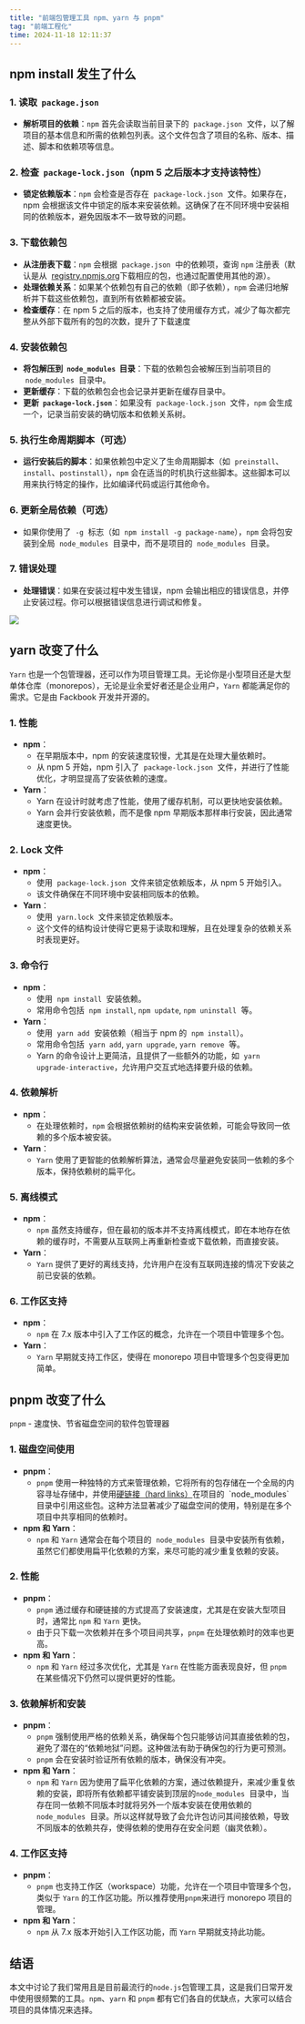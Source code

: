 ```yaml
---
title: "前端包管理工具 npm、yarn 与 pnpm"
tag: "前端工程化"
time: 2024-11-18 12:11:37
---
```


## npm install 发生了什么

### 1. 读取  `package.json`

- **解析项目的依赖**：`npm` 首先会读取当前目录下的  `package.json`  文件，以了解项目的基本信息和所需的依赖包列表。这个文件包含了项目的名称、版本、描述、脚本和依赖项等信息。

### 2. 检查  `package-lock.json`（npm 5 之后版本才支持该特性）

- **锁定依赖版本**：`npm` 会检查是否存在  `package-lock.json`  文件。如果存在，npm 会根据该文件中锁定的版本来安装依赖。这确保了在不同环境中安装相同的依赖版本，避免因版本不一致导致的问题。

### 3. 下载依赖包

- **从注册表下载**：`npm` 会根据  `package.json`  中的依赖项，查询 `npm` 注册表（默认是从  [registry.npmjs.org](https://link.juejin.cn/?target=https%3A%2F%2Fregistry.npmjs.xn--org "https://registry.npmjs.xn--org")下载相应的包，也通过配置使用其他的源）。
- **处理依赖关系**：如果某个依赖包有自己的依赖（即子依赖），`npm` 会递归地解析并下载这些依赖包，直到所有依赖都被安装。
- **检查缓存**：在 npm 5 之后的版本，也支持了使用缓存方式，减少了每次都完整从外部下载所有的包的次数，提升了下载速度

### 4. 安装依赖包

- **将包解压到  `node_modules`  目录**：下载的依赖包会被解压到当前项目的  `node_modules`  目录中。
- **更新缓存**：下载的依赖包会也会记录并更新在缓存目录中。
- **更新  `package-lock.json`**：如果没有  `package-lock.json`  文件，`npm` 会生成一个，记录当前安装的确切版本和依赖关系树。

### 5. 执行生命周期脚本（可选）

- **运行安装后的脚本**：如果依赖包中定义了生命周期脚本（如  `preinstall`、`install`、`postinstall`），`npm` 会在适当的时机执行这些脚本。这些脚本可以用来执行特定的操作，比如编译代码或运行其他命令。

### 6. 更新全局依赖（可选）

- 如果你使用了  `-g`  标志（如  `npm install -g package-name`），`npm` 会将包安装到全局  `node_modules`  目录中，而不是项目的  `node_modules`  目录。

### 7. 错误处理

- **处理错误**：如果在安装过程中发生错误，npm 会输出相应的错误信息，并停止安装过程。你可以根据错误信息进行调试和修复。

<img src="../imgs/103/20.webp" />

## yarn 改变了什么

`Yarn` 也是一个包管理器，还可以作为项目管理工具。无论你是小型项目还是大型单体仓库（monorepos），无论是业余爱好者还是企业用户，`Yarn` 都能满足你的需求。它是由 Fackbook 开发并开源的。

### 1. 性能

- **npm**：
  - 在早期版本中，npm 的安装速度较慢，尤其是在处理大量依赖时。
  - 从 npm 5 开始，npm 引入了  `package-lock.json`  文件，并进行了性能优化，才明显提高了安装依赖的速度。
- **Yarn**：
  - Yarn 在设计时就考虑了性能，使用了缓存机制，可以更快地安装依赖。
  - Yarn 会并行安装依赖，而不是像 npm 早期版本那样串行安装，因此通常速度更快。

### 2. Lock 文件

- **npm**：
  - 使用  `package-lock.json`  文件来锁定依赖版本，从 npm 5 开始引入。
  - 该文件确保在不同环境中安装相同版本的依赖。
- **Yarn**：
  - 使用  `yarn.lock`  文件来锁定依赖版本。
  - 这个文件的结构设计使得它更易于读取和理解，且在处理复杂的依赖关系时表现更好。

### 3. 命令行

- **npm**：
  - 使用  `npm install`  安装依赖。
  - 常用命令包括  `npm install`, `npm update`, `npm uninstall`  等。
- **Yarn**：
  - 使用  `yarn add`  安装依赖（相当于 npm 的  `npm install`）。
  - 常用命令包括  `yarn add`, `yarn upgrade`, `yarn remove`  等。
  - Yarn 的命令设计上更简洁，且提供了一些额外的功能，如  `yarn upgrade-interactive`，允许用户交互式地选择要升级的依赖。

### 4. 依赖解析

- **npm**：
  - 在处理依赖时，`npm` 会根据依赖树的结构来安装依赖，可能会导致同一依赖的多个版本被安装。
- **Yarn**：
  - `Yarn` 使用了更智能的依赖解析算法，通常会尽量避免安装同一依赖的多个版本，保持依赖树的扁平化。

### 5. 离线模式

- **npm**：
  - `npm` 虽然支持缓存，但在最初的版本并不支持离线模式，即在本地存在依赖的缓存时，不需要从互联网上再重新检查或下载依赖，而直接安装。
- **Yarn**：
  - `Yarn` 提供了更好的离线支持，允许用户在没有互联网连接的情况下安装之前已安装的依赖。

### 6. 工作区支持

- **npm**：
  - `npm` 在 7.x 版本中引入了工作区的概念，允许在一个项目中管理多个包。
- **Yarn**：
  - `Yarn` 早期就支持工作区，使得在 monorepo 项目中管理多个包变得更加简单。

## pnpm 改变了什么

`pnpm` - 速度快、节省磁盘空间的软件包管理器

### 1. 磁盘空间使用

- **pnpm**：
  - `pnpm` 使用一种独特的方式来管理依赖，它将所有的包存储在一个全局的内容寻址存储中，并使用[硬链接（hard links）](https://link.juejin.cn/?target=https%3A%2F%2Fabcfy2.gitbooks.io%2Flinux_basic%2Fcontent%2Ffiles_directorys%2Fsoft_vs_hard_link.html "https://abcfy2.gitbooks.io/linux_basic/content/files_directorys/soft_vs_hard_link.html")在项目的  `node_modules`  目录中引用这些包。这种方法显著减少了磁盘空间的使用，特别是在多个项目中共享相同的依赖时。
- **npm 和 Yarn**：
  - `npm` 和 `Yarn` 通常会在每个项目的  `node_modules`  目录中安装所有依赖，虽然它们都使用扁平化依赖的方案，来尽可能的减少重复依赖的安装。

### 2. 性能

- **pnpm**：
  - `pnpm` 通过缓存和硬链接的方式提高了安装速度，尤其是在安装大型项目时，通常比 `npm` 和 `Yarn` 更快。
  - 由于只下载一次依赖并在多个项目间共享，`pnpm` 在处理依赖时的效率也更高。
- **npm 和 Yarn**：
  - `npm` 和 `Yarn` 经过多次优化，尤其是 `Yarn` 在性能方面表现良好，但 `pnpm` 在某些情况下仍然可以提供更好的性能。

### 3. 依赖解析和安装

- **pnpm**：
  - `pnpm` 强制使用严格的依赖关系，确保每个包只能够访问其直接依赖的包，避免了潜在的“依赖地狱”问题。这种做法有助于确保包的行为更可预测。
  - `pnpm` 会在安装时验证所有依赖的版本，确保没有冲突。
- **npm 和 Yarn**：
  - `npm` 和 `Yarn` 因为使用了扁平化依赖的方案，通过依赖提升，来减少重复依赖的安装，即将所有依赖都平铺安装到顶层的`node_modules`  目录中，当存在同一依赖不同版本时就将另外一个版本安装在使用依赖的`node_modules`  目录。所以这样就导致了会允许包访问其间接依赖，导致不同版本的依赖共存，使得依赖的使用存在安全问题（幽灵依赖）。

### 4. 工作区支持

- **pnpm**：
  - `pnpm` 也支持工作区（workspace）功能，允许在一个项目中管理多个包，类似于 `Yarn` 的工作区功能。所以推荐使用`pnpm`来进行 monorepo 项目的管理。
- **npm 和 Yarn**：
  - `npm` 从 7.x 版本开始引入工作区功能，而 `Yarn` 早期就支持此功能。

## 结语

本文中讨论了我们常用且是目前最流行的`node.js`包管理工具，这是我们日常开发中使用很频繁的工具。`npm`、`yarn` 和 `pnpm` 都有它们各自的优缺点，大家可以结合项目的具体情况来选择。
